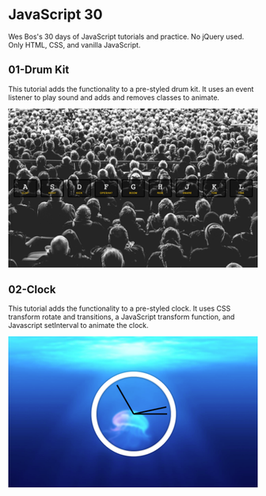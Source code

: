 # JavaScript 30

Wes Bos's 30 days of JavaScript tutorials and practice. No jQuery used. Only HTML, CSS, and vanilla JavaScript.

## 01-Drum Kit

This tutorial adds the functionality to a pre-styled drum kit. It uses an event listener to play sound and adds and removes classes to animate.

![Drum Kit](./img/01-drumkit.png)

## 02-Clock

This tutorial adds the functionality to a pre-styled clock. It uses CSS transform rotate and transitions, a JavaScript transform function, and Javascript setInterval to animate the clock.

![Clock](./img/02-clock.png)

